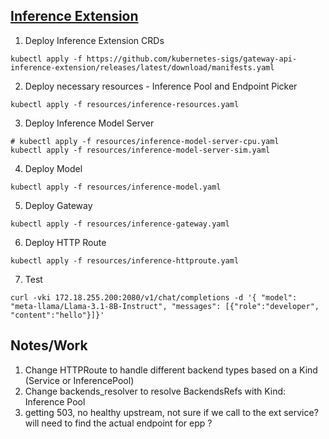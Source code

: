 ## [Inference Extension](https://gateway-api-inference-extension.sigs.k8s.io/guides/)

1. Deploy Inference Extension CRDs

```
kubectl apply -f https://github.com/kubernetes-sigs/gateway-api-inference-extension/releases/latest/download/manifests.yaml
```

2. Deploy necessary resources - Inference Pool and Endpoint Picker
```
kubectl apply -f resources/inference-resources.yaml
```

3. Deploy Inference Model Server
```
# kubectl apply -f resources/inference-model-server-cpu.yaml
kubectl apply -f resources/inference-model-server-sim.yaml
```

4. Deploy Model
```
kubectl apply -f resources/inference-model.yaml
```

5. Deploy Gateway

```
kubectl apply -f resources/inference-gateway.yaml
```


6. Deploy HTTP Route
```
kubectl apply -f resources/inference-httproute.yaml
```

7. Test
```
curl -vki 172.18.255.200:2080/v1/chat/completions -d '{ "model": "meta-llama/Llama-3.1-8B-Instruct", "messages": [{"role":"developer", "content":"hello"}]}'
```

## Notes/Work

1. Change HTTPRoute to handle different backend types based on a Kind (Service or InferencePool)
1. Change backends_resolver to resolve BackendsRefs with Kind: Inference Pool
1. getting 503, no healthy upstream, not sure if we call to the ext service? will need to find the actual endpoint for epp ?


